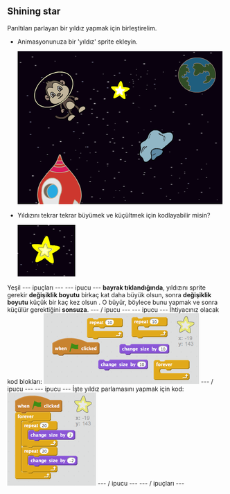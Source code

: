 ## Shining star

Parıltıları parlayan bir yıldız yapmak için birleştirelim.

+ Animasyonunuza bir 'yıldız' sprite ekleyin.
    
    ![Yıldız sprite ekleme](images/space-star-sprite.png)

+ Yıldızını tekrar tekrar büyümek ve küçültmek için kodlayabilir misin?
    
    ![Parlayan bir yıldızı test etme](images/space-star-test.png)

Yeşil \--- ipuçları \--- \--- ipucu \--- **bayrak tıklandığında**, yıldızını sprite gerekir **değişiklik boyutu** birkaç kat daha büyük olsun, sonra **değişiklik boyutu** küçük bir kaç kez olsun . O büyür, böylece bunu yapmak ve sonra küçülür gerektiğini **sonsuza**. \--- / ipucu \--- \--- ipucu \--- İhtiyacınız olacak kod blokları: ![Blocks for a shining star](images/space-star-blocks.png) \--- / ipucu \--- \--- ipucu \--- İşte yıldız parlamasını yapmak için kod: ![Code for a shining star](images/space-star-code.png) \--- / ipucu \--- \--- / ipuçları \---